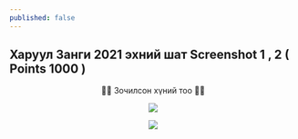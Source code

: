 ```yaml
---
published: false
---
```

## Харуул Занги 2021 эхний шат Screenshot 1 , 2 ( Points 1000 )

<p align="center">
🐱‍💻 Зочилсон хүний тоо 🐱‍💻 
</p>
<p align="center">
  <img src="https://profile-counter.glitch.me/{2021-11-19-Haruul-Zangi-2021-Final-Round-Orb}/count.svg">
</p>


<p align="center">
  <img src="https://raw.githubusercontent.com/fg0d/fg0d.github.io/master/photos/screenshot/docker-1.PNG">
</p>

